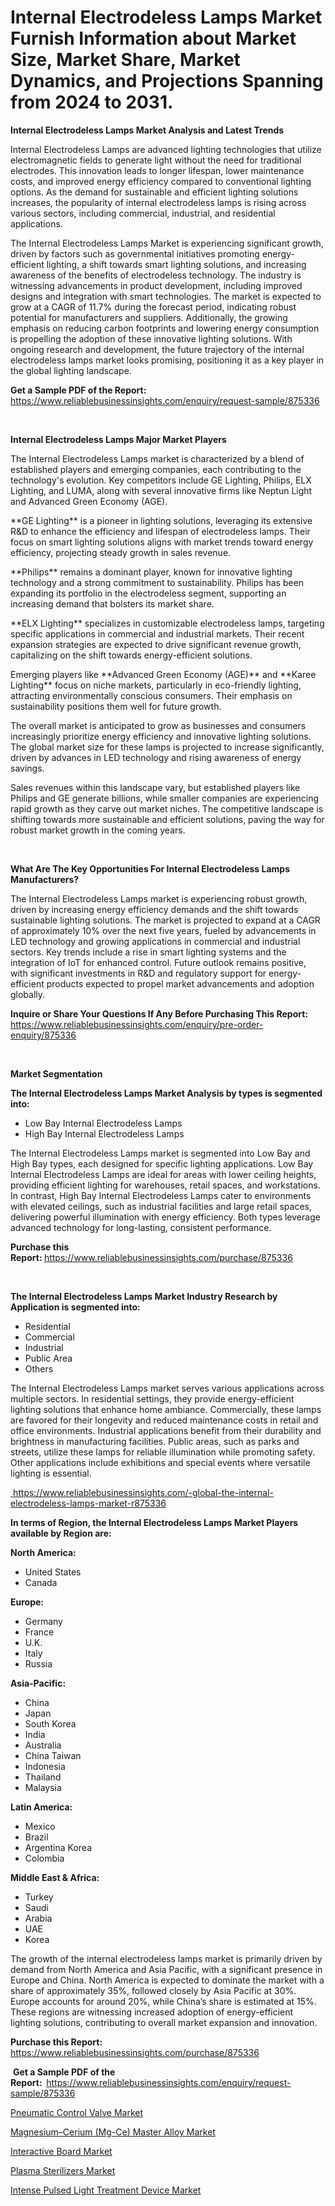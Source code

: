 <p><h1>Internal Electrodeless Lamps Market Furnish Information about Market Size, Market Share, Market Dynamics, and Projections Spanning from 2024 to 2031.</h1></p><p><strong>Internal Electrodeless Lamps Market Analysis and Latest Trends</strong></p>
<p><p>Internal Electrodeless Lamps are advanced lighting technologies that utilize electromagnetic fields to generate light without the need for traditional electrodes. This innovation leads to longer lifespan, lower maintenance costs, and improved energy efficiency compared to conventional lighting options. As the demand for sustainable and efficient lighting solutions increases, the popularity of internal electrodeless lamps is rising across various sectors, including commercial, industrial, and residential applications.</p><p>The Internal Electrodeless Lamps Market is experiencing significant growth, driven by factors such as governmental initiatives promoting energy-efficient lighting, a shift towards smart lighting solutions, and increasing awareness of the benefits of electrodeless technology. The industry is witnessing advancements in product development, including improved designs and integration with smart technologies. The market is expected to grow at a CAGR of 11.7% during the forecast period, indicating robust potential for manufacturers and suppliers. Additionally, the growing emphasis on reducing carbon footprints and lowering energy consumption is propelling the adoption of these innovative lighting solutions. With ongoing research and development, the future trajectory of the internal electrodeless lamps market looks promising, positioning it as a key player in the global lighting landscape.</p></p>
<p><strong>Get a Sample PDF of the Report:&nbsp;</strong> <a href="https://www.reliablebusinessinsights.com/enquiry/request-sample/875336">https://www.reliablebusinessinsights.com/enquiry/request-sample/875336</a></p>
<p>&nbsp;</p>
<p><strong>Internal Electrodeless Lamps Major Market Players</strong></p>
<p><p>The Internal Electrodeless Lamps market is characterized by a blend of established players and emerging companies, each contributing to the technology's evolution. Key competitors include GE Lighting, Philips, ELX Lighting, and LUMA, along with several innovative firms like Neptun Light and Advanced Green Economy (AGE).</p><p>**GE Lighting** is a pioneer in lighting solutions, leveraging its extensive R&D to enhance the efficiency and lifespan of electrodeless lamps. Their focus on smart lighting solutions aligns with market trends toward energy efficiency, projecting steady growth in sales revenue.</p><p>**Philips** remains a dominant player, known for innovative lighting technology and a strong commitment to sustainability. Philips has been expanding its portfolio in the electrodeless segment, supporting an increasing demand that bolsters its market share.</p><p>**ELX Lighting** specializes in customizable electrodeless lamps, targeting specific applications in commercial and industrial markets. Their recent expansion strategies are expected to drive significant revenue growth, capitalizing on the shift towards energy-efficient solutions.</p><p>Emerging players like **Advanced Green Economy (AGE)** and **Karee Lighting** focus on niche markets, particularly in eco-friendly lighting, attracting environmentally conscious consumers. Their emphasis on sustainability positions them well for future growth.</p><p>The overall market is anticipated to grow as businesses and consumers increasingly prioritize energy efficiency and innovative lighting solutions. The global market size for these lamps is projected to increase significantly, driven by advances in LED technology and rising awareness of energy savings.</p><p>Sales revenues within this landscape vary, but established players like Philips and GE generate billions, while smaller companies are experiencing rapid growth as they carve out market niches. The competitive landscape is shifting towards more sustainable and efficient solutions, paving the way for robust market growth in the coming years.</p></p>
<p>&nbsp;</p>
<p><strong>What Are The Key Opportunities For Internal Electrodeless Lamps Manufacturers?</strong></p>
<p><p>The Internal Electrodeless Lamps market is experiencing robust growth, driven by increasing energy efficiency demands and the shift towards sustainable lighting solutions. The market is projected to expand at a CAGR of approximately 10% over the next five years, fueled by advancements in LED technology and growing applications in commercial and industrial sectors. Key trends include a rise in smart lighting systems and the integration of IoT for enhanced control. Future outlook remains positive, with significant investments in R&D and regulatory support for energy-efficient products expected to propel market advancements and adoption globally.</p></p>
<p><strong>Inquire or Share Your Questions If Any Before Purchasing This Report:</strong> <a href="https://www.reliablebusinessinsights.com/enquiry/pre-order-enquiry/875336">https://www.reliablebusinessinsights.com/enquiry/pre-order-enquiry/875336</a></p>
<p>&nbsp;</p>
<p><strong>Market Segmentation</strong></p>
<p><strong>The Internal Electrodeless Lamps Market Analysis by types is segmented into:</strong></p>
<p><ul><li>Low Bay Internal Electrodeless Lamps</li><li>High Bay Internal Electrodeless Lamps</li></ul></p>
<p><p>The Internal Electrodeless Lamps market is segmented into Low Bay and High Bay types, each designed for specific lighting applications. Low Bay Internal Electrodeless Lamps are ideal for areas with lower ceiling heights, providing efficient lighting for warehouses, retail spaces, and workstations. In contrast, High Bay Internal Electrodeless Lamps cater to environments with elevated ceilings, such as industrial facilities and large retail spaces, delivering powerful illumination with energy efficiency. Both types leverage advanced technology for long-lasting, consistent performance.</p></p>
<p><strong>Purchase this Report:&nbsp;</strong><a href="https://www.reliablebusinessinsights.com/purchase/875336">https://www.reliablebusinessinsights.com/purchase/875336</a></p>
<p>&nbsp;</p>
<p><strong>The Internal Electrodeless Lamps Market Industry Research by Application is segmented into:</strong></p>
<p><ul><li>Residential</li><li>Commercial</li><li>Industrial</li><li>Public Area</li><li>Others</li></ul></p>
<p><p>The Internal Electrodeless Lamps market serves various applications across multiple sectors. In residential settings, they provide energy-efficient lighting solutions that enhance home ambiance. Commercially, these lamps are favored for their longevity and reduced maintenance costs in retail and office environments. Industrial applications benefit from their durability and brightness in manufacturing facilities. Public areas, such as parks and streets, utilize these lamps for reliable illumination while promoting safety. Other applications include exhibitions and special events where versatile lighting is essential.</p></p>
<p><a href="https://www.reliablebusinessinsights.com/-global-the-internal-electrodeless-lamps-market-r875336">&nbsp;https://www.reliablebusinessinsights.com/-global-the-internal-electrodeless-lamps-market-r875336</a></p>
<p><strong>In terms of Region, the Internal Electrodeless Lamps Market Players available by Region are:</strong></p>
<p>
    <p> <strong> North America: </strong>
        <ul>
            <li>United States</li>
            <li>Canada</li>
        </ul>
        </p> 
    <p> <strong> Europe: </strong>
        <ul>
            <li>Germany</li>
            <li>France</li>
            <li>U.K.</li>
            <li>Italy</li>
            <li>Russia</li>
        </ul>
        </p> 
    <p> <strong> Asia-Pacific: </strong>
        <ul>
            <li>China</li>
            <li>Japan</li>
            <li>South Korea</li>
            <li>India</li>
            <li>Australia</li>
            <li>China Taiwan</li>
            <li>Indonesia</li>
            <li>Thailand</li>
            <li>Malaysia</li>
        </ul>
        </p> 
    <p> <strong> Latin America: </strong>
        <ul>
            <li>Mexico</li>
            <li>Brazil</li>
            <li>Argentina Korea</li>
            <li>Colombia</li>
        </ul>
        </p> 
    <p> <strong> Middle East & Africa: </strong>
        <ul>
            <li>Turkey</li>
            <li>Saudi</li>
            <li>Arabia</li>
            <li>UAE</li>
            <li>Korea</li>
        </ul>
    </p>
    </p>
<p><p>The growth of the internal electrodeless lamps market is primarily driven by demand from North America and Asia Pacific, with a significant presence in Europe and China. North America is expected to dominate the market with a share of approximately 35%, followed closely by Asia Pacific at 30%. Europe accounts for around 20%, while China’s share is estimated at 15%. These regions are witnessing increased adoption of energy-efficient lighting solutions, contributing to overall market expansion and innovation.</p></p>
<p><strong>Purchase this Report: </strong><a href="https://www.reliablebusinessinsights.com/purchase/875336">https://www.reliablebusinessinsights.com/purchase/875336</a></p>
<p>&nbsp;<strong>Get a Sample PDF of the Report:&nbsp;&nbsp;</strong><a href="https://www.reliablebusinessinsights.com/enquiry/request-sample/875336">https://www.reliablebusinessinsights.com/enquiry/request-sample/875336</a></p>
<p><strong></strong></p>
<p><p><a href="https://www.linkedin.com/pulse/pneumatic-control-valve-market-trends-analysis-opportunities-gil6c?trackingId=ytYOUTU8VeoaDZTVgwAeHQ%3D%3D">Pneumatic Control Valve Market</a></p><p><a href="https://issuu.com/reportprime-2/docs/magnesiumcerium-mg-ce-master-alloy-_6a87a64daeb455">Magnesium–Cerium (Mg-Ce) Master Alloy Market</a></p><p><a href="https://github.com/nicoletavirag/Market-Research-Report-List-5/blob/main/interactive-board-market.md">Interactive Board Market</a></p><p><a href="https://www.linkedin.com/pulse/plasma-sterilizers-market-share-size-trends-industry-analysis-a5egc?trackingId=q25CdlNoTH6TC2QV1VU8CA%3D%3D">Plasma Sterilizers Market</a></p><p><a href="https://github.com/mauripalmi/Market-Research-Report-List-5/blob/main/intense-pulsed-light-treatment-device-market.md">Intense Pulsed Light Treatment Device Market</a></p></p>